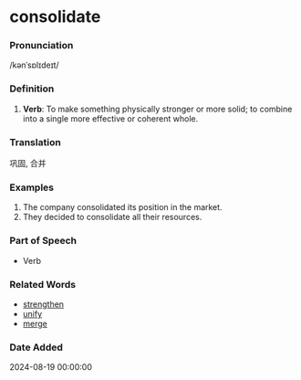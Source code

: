 # consolidate
### Pronunciation
/kənˈsɒlɪdeɪt/
### Definition
1. **Verb**: To make something physically stronger or more solid; to combine into a single more effective or coherent whole.
### Translation
巩固, 合并
### Examples
1. The company consolidated its position in the market.
2. They decided to consolidate all their resources.
### Part of Speech
- Verb
### Related Words
- [strengthen](strengthen.md)
- [unify](unify.md)
- [merge](merge.md)
### Date Added
2024-08-19 00:00:00